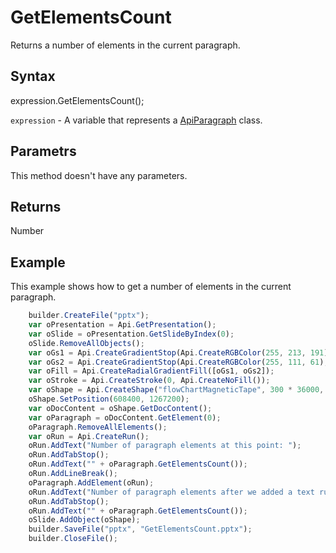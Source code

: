 # GetElementsCount

Returns a number of elements in the current paragraph.

## Syntax

expression.GetElementsCount();

`expression` - A variable that represents a [ApiParagraph](../ApiParagraph.md) class.

## Parametrs

This method doesn't have any parameters.

## Returns

Number

## Example

This example shows how to get a number of elements in the current paragraph.

```javascript
	builder.CreateFile("pptx");
	var oPresentation = Api.GetPresentation();
	var oSlide = oPresentation.GetSlideByIndex(0);
	oSlide.RemoveAllObjects();
	var oGs1 = Api.CreateGradientStop(Api.CreateRGBColor(255, 213, 191), 0);
	var oGs2 = Api.CreateGradientStop(Api.CreateRGBColor(255, 111, 61), 100000);
	var oFill = Api.CreateRadialGradientFill([oGs1, oGs2]);
	var oStroke = Api.CreateStroke(0, Api.CreateNoFill());
	var oShape = Api.CreateShape("flowChartMagneticTape", 300 * 36000, 130 * 36000, oFill, oStroke);
	oShape.SetPosition(608400, 1267200);
	var oDocContent = oShape.GetDocContent();
	var oParagraph = oDocContent.GetElement(0);
	oParagraph.RemoveAllElements();
	var oRun = Api.CreateRun();
	oRun.AddText("Number of paragraph elements at this point: ");
	oRun.AddTabStop();
	oRun.AddText("" + oParagraph.GetElementsCount());
	oRun.AddLineBreak();
	oParagraph.AddElement(oRun);
	oRun.AddText("Number of paragraph elements after we added a text run: ");
	oRun.AddTabStop();
	oRun.AddText("" + oParagraph.GetElementsCount());
	oSlide.AddObject(oShape);
	builder.SaveFile("pptx", "GetElementsCount.pptx");
	builder.CloseFile();
```